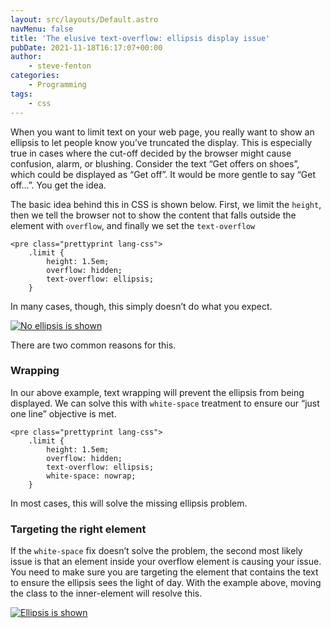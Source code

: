 ```yaml
---
layout: src/layouts/Default.astro
navMenu: false
title: 'The elusive text-overflow: ellipsis display issue'
pubDate: 2021-11-18T16:17:07+00:00
author:
    - steve-fenton
categories:
    - Programming
tags:
    - css
---
```


When you want to limit text on your web page, you really want to show an ellipsis to let people know you’ve truncated the display. This is especially true in cases where the cut-off decided by the browser might cause confusion, alarm, or blushing. Consider the text “Get offers on shoes”, which could be displayed as “Get off”. It would be more gentle to say “Get off…”. You get the idea.

The basic idea behind this in CSS is shown below. First, we limit the `height`, then we tell the browser not to show the content that falls outside the element with `overflow`, and finally we set the `text-overflow`

```
<pre class="prettyprint lang-css">
    .limit {
        height: 1.5em;
        overflow: hidden;
        text-overflow: ellipsis;
    }
```

In many cases, though, this simply doesn’t do what you expect.

[![No ellipsis is shown](https://www.stevefenton.co.uk/wp-content/uploads/2021/11/no-ellipsis.jpg)](https://www.stevefenton.co.uk/2021/11/the-elusive-text-overflow-ellipsis-display-issue/no-ellipsis/)

There are two common reasons for this.

### Wrapping

In our above example, text wrapping will prevent the ellipsis from being displayed. We can solve this with `white-space` treatment to ensure our “just one line” objective is met.

```
<pre class="prettyprint lang-css">
    .limit {
        height: 1.5em;
        overflow: hidden;
        text-overflow: ellipsis;
        white-space: nowrap;
    }
```

In most cases, this will solve the missing ellipsis problem.

### Targeting the right element

If the `white-space` fix doesn’t solve the problem, the second most likely issue is that an element inside your overflow element is causing your issue. You need to make sure you are targeting the element that contains the text to ensure the ellipsis sees the light of day. With the example above, moving the class to the inner-element will resolve this.

[![Ellipsis is shown](https://www.stevefenton.co.uk/wp-content/uploads/2021/11/with-ellipsis.jpg)](https://www.stevefenton.co.uk/2021/11/the-elusive-text-overflow-ellipsis-display-issue/with-ellipsis/)